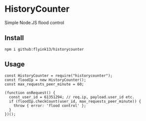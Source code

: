 # HistoryCounter
Simple Node.JS flood control

## Install
```
npm i github:flyink13/historycounter
```

## Usage
```
const HistoryCounter = require("historycounter");
const floodIp = new HistoryCounter();
const max_requests_peer_minute = 60;

(function onRequest() {
  const user_id = 61351294; // req.ip, payload.user_id etc.
  if (floodIp.checkCount(user_id, max_requests_peer_minute)) {
    throw { error: 'flood control' };
  }
})();
```
